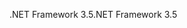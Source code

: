  <span data-ttu-id="f681f-101">.NET Framework 3.5</span><span class="sxs-lookup"><span data-stu-id="f681f-101">.NET Framework 3.5</span></span> 
